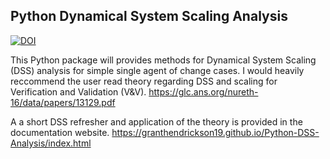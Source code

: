 ## Python Dynamical System Scaling Analysis



[![DOI](https://zenodo.org/badge/DOI/10.5281/zenodo.15029481.svg)](https://doi.org/10.5281/zenodo.15029481)



This Python package will provides methods for Dynamical System Scaling (DSS) analysis for simple single agent of change cases. I would heavily reccommend the user read theory regarding DSS and scaling for Verification and Validation (V&V). https://glc.ans.org/nureth-16/data/papers/13129.pdf 

A a short DSS refresher and application of the theory is provided in the documentation website. https://granthendrickson19.github.io/Python-DSS-Analysis/index.html



